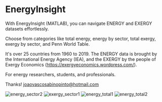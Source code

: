 # EnergyInsight

With EnergyInsight (MATLAB), you can navigate ENERGY and EXERGY datasets effortlessly. 

Choose from categories like total energy, energy by sector, total exergy, exergy by sector, and Penn World Table.

It's over 25 countries from 1960 to 2019. The ENERGY data is brought by the International Energy Agency (IEA), and the EXERGY by the people of Exergy Economics (https://exergyeconomics.wordpress.com/).

For energy researchers, students, and professionals.

Thanks!
joaovascosabinopinto@hotmail.com

![energy_sector2](https://github.com/vasco99/EnergyInsight/assets/43729815/4d1fb88d-1adf-437a-b4b3-7633ef6841a2)
![exergy_sector1](https://github.com/vasco99/EnergyInsight/assets/43729815/92268db7-616d-4020-9fac-51e82fb05b3e)
![energy_total1](https://github.com/vasco99/EnergyInsight/assets/43729815/6e042346-ca3d-40ce-a7a7-41abe85ea93a)
![energy_total2](https://github.com/vasco99/EnergyInsight/assets/43729815/236ceb5a-0756-49ec-b421-5e560df42c8f)
